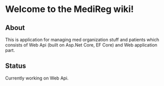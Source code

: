 # Welcome to the MediReg wiki!




## About
This is application for managing med organization stuff and patients which consists of Web Api (built on Asp.Net Core, EF Core) and Web application part.



## Status
Currently working on Web Api.
